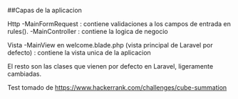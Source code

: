 ##Capas de la aplicacion 

Http 
-MainFormRequest : contiene validaciones a los campos de entrada en rules().
-MainController : contiene la logica de negocio

Vista
-MainView en welcome.blade.php (vista principal de Laravel por defecto) :  contiene la vista unica de la aplicacion

El resto son las clases que vienen por defecto en Laravel, ligeramente cambiadas.

Test tomado de https://www.hackerrank.com/challenges/cube-summation
